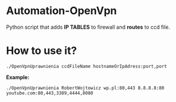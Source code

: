 # Automation-OpenVpn
Python script that adds **IP TABLES** to firewall and **routes** to ccd file.


# How to use it?
```
./OpenVpnUprawnienia ccdFileName hostnameOrIpAdress:port,port
```
**Example:**
```
./OpenVpnUprawnienia RobertWojtowicz wp.pl:80,443 8.8.8.8:80 youtube.com:80,443,3389,4444,8080
```
